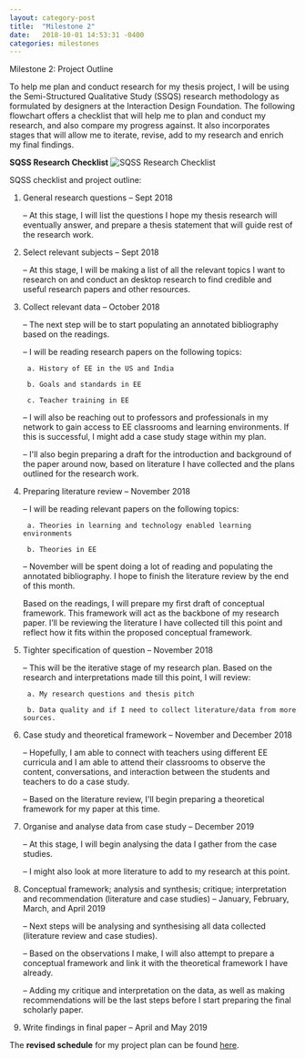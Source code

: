 ```yaml
---
layout: category-post
title:  "Milestone 2"
date:   2018-10-01 14:53:31 -0400
categories: milestones
---
```

Milestone 2: Project Outline

To help me plan and conduct research for my thesis project, I will be using the Semi-Structured Qualitative Study (SSQS) research methodology as formulated by designers at the Interaction Design Foundation. The following flowchart offers a checklist that will help me to plan and conduct my research, and also compare my progress against. It also incorporates stages that will allow me to iterate, revise, add to my research and enrich my final findings.

**SQSS Research Checklist**
![SQSS Research Checklist](https://Garima2996.github.io/Thesis2018/images/sqss.jpg)

SQSS checklist and project outline:

1. General research questions – Sept 2018

    – At this stage, I will list the questions I hope my thesis research will eventually answer, and prepare a thesis statement that will guide rest of the research work.

2. Select relevant subjects – Sept 2018

    – At this stage, I will be making a list of all the relevant topics I want to research on and conduct an desktop research to find credible and useful research papers and other resources.

3. Collect relevant data – October 2018

    – The next step will be to start populating an annotated bibliography based on the readings.

    – I will be reading research papers on the following topics:

        a. History of EE in the US and India

        b. Goals and standards in EE

        c. Teacher training in EE

    – I will also be reaching out to professors and professionals in my network to gain access to EE classrooms and learning environments. If this is successful, I might add a case study stage within my plan.

    – I'll also begin preparing a draft for the introduction and background of the paper around now, based on literature I have collected and the plans outlined for the research work.

4. Preparing literature review – November 2018

    – I will be reading relevant papers on the following topics:

        a. Theories in learning and technology enabled learning environments

        b. Theories in EE

    – November will be spent doing a lot of reading and populating the annotated bibliography. I hope to finish the literature review by the end of this month.

    Based on the readings, I will prepare my first draft of conceptual framework.  This framework will act as the backbone of my research paper. I’ll be reviewing the literature I have collected till this point and reflect how it fits within the proposed conceptual framework.

5. Tighter specification of question – November 2018

    – This will be the iterative stage of my research plan. Based on the research and interpretations made till this point, I will review:

        a. My research questions and thesis pitch

        b. Data quality and if I need to collect literature/data from more sources.

6. Case study and theoretical framework – November and December 2018

    – Hopefully, I am able to connect with teachers using different EE curricula and I am able to attend their classrooms to observe the content, conversations, and interaction between the students and teachers to do a case study.

    – Based on the literature review, I'll begin preparing a theoretical framework for my paper at this time.

7. Organise and analyse data from case study – December 2019

    – At this stage, I will begin analysing the data I gather from the case studies.

    – I might also look at more literature to add to my research at this point.

8. Conceptual framework; analysis and synthesis; critique; interpretation and recommendation (literature and case studies) – January, February, March, and April 2019

    – Next steps will be analysing and synthesising all data collected (literature review and case studies).

    – Based on the observations I make, I will also attempt to prepare a conceptual framework and link it with the theoretical framework I have already.

    – Adding my critique and interpretation on the data, as well as making recommendations will be the last steps before I start preparing the final scholarly paper.

10. Write findings in final paper – April and May 2019


The **revised schedule** for my project plan can be found [here](https://docs.google.com/spreadsheets/d/17wnSgXdJv3K6-NaFLzznXWZoMrrFEk5NbcIxToJw0Oc/edit?usp=sharing).
